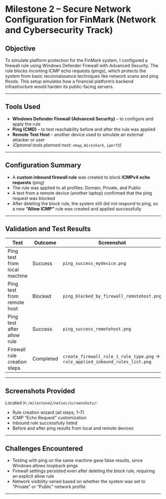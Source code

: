 # Milestone 2 – Secure Network Configuration for FinMark (Network and Cybersecurity Track)

## Objective

To simulate platform protection for the FinMark system, I configured a firewall rule using Windows Defender Firewall 
with Advanced Security. The rule blocks incoming ICMP echo requests (pings), which protects the system from 
basic reconnaissance techniques like network scans and ping floods. This setup emulates how a financial platform’s backend infrastructure 
would harden its public-facing servers.

---

## Tools Used

- **Windows Defender Firewall (Advanced Security)** – to configure and apply the rule
- **Ping (CMD)** – to test reachability before and after the rule was applied
- **Remote Test Host** – another device used to simulate an external attacker or user
- *(Optional tools planned next: `nmap`, `Wireshark`, `iperf3`)*

---

## Configuration Summary

- A **custom inbound firewall rule** was created to block **ICMPv4 echo requests** (ping)
- The rule was applied to all profiles: Domain, Private, and Public
- A test from a remote device (another laptop) confirmed that the ping request was blocked
- After deleting the block rule, the system still did not respond to ping, so a new **“Allow ICMP”** rule was created and applied successfully

---

## Validation and Test Results

| Test | Outcome | Screenshot |
|------|---------|------------|
| Ping test from local machine | Success | `ping_success_mydevice.png` |
| Ping test from remote host | Blocked | `ping_blocked_by_firewall_remotehost.png` |
| Ping test after allow rule | Success | `ping_success_remotehost.png` |
| Firewall rule creation steps | Completed | `create_firewall_rule_1_rule_type.png` → `rule_applied_inbound_rules_list.png` |

---

## Screenshots Provided

Located in `/milestone2/netsec/screenshots/`:

- Rule creation wizard (all steps, 1–7)
- ICMP “Echo Request” customization
- Inbound rule successfully listed
- Before and after ping results from local and remote devices

---

## Challenges Encountered

- Testing with ping on the same machine gave false results, since Windows allows loopback pings
- Firewall settings persisted even after deleting the block rule, requiring an explicit allow rule
- Network visibility varied based on whether the system was set to “Private” or “Public” network profile

---
